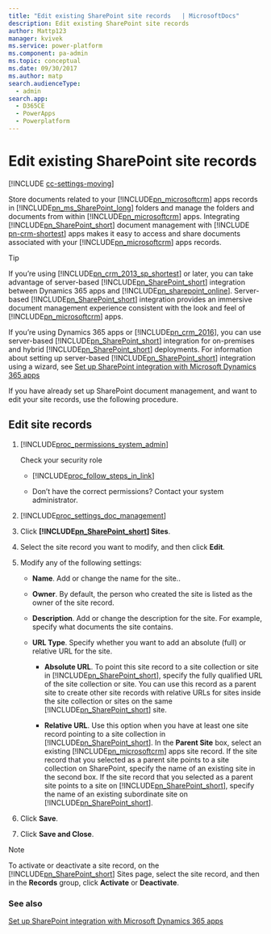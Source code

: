 ```yaml
---
title: "Edit existing SharePoint site records   | MicrosoftDocs"
description: Edit existing SharePoint site records
author: Mattp123
manager: kvivek
ms.service: power-platform
ms.component: pa-admin
ms.topic: conceptual
ms.date: 09/30/2017
ms.author: matp
search.audienceType: 
  - admin
search.app: 
  - D365CE
  - PowerApps
  - Powerplatform
---
```

# Edit existing SharePoint site records

[!INCLUDE [cc-settings-moving](../includes/cc-settings-moving.md)] 

Store documents related to your [!INCLUDE[pn_microsoftcrm](../includes/pn-dynamics-crm.md)] apps records in [!INCLUDE[pn_ms_SharePoint_long](../includes/pn-ms-sharepoint-long.md)] folders and manage the folders and documents from within [!INCLUDE[pn_microsoftcrm](../includes/pn-dynamics-crm.md)] apps. Integrating [!INCLUDE[pn_SharePoint_short](../includes/pn-sharepoint-short.md)] document management with [!INCLUDE [pn-crm-shortest](../includes/pn-crm-shortest.md)] apps makes it easy to access and share documents associated with your [!INCLUDE[pn_microsoftcrm](../includes/pn-dynamics-crm.md)] apps records.  
  
> [!TIP]
>  If you’re using [!INCLUDE[pn_crm_2013_sp_shortest](../includes/pn-crm-2013-sp-shortest.md)] or later, you can take advantage of server-based [!INCLUDE[pn_SharePoint_short](../includes/pn-sharepoint-short.md)] integration between Dynamics 365 apps and [!INCLUDE[pn_sharepoint_online](../includes/pn-sharepoint-online.md)]. Server-based [!INCLUDE[pn_SharePoint_short](../includes/pn-sharepoint-short.md)] integration provides an immersive document management experience consistent with the look and feel of [!INCLUDE[pn_microsoftcrm](../includes/pn-dynamics-crm.md)] apps.  
> 
>  If you’re using Dynamics 365 apps or [!INCLUDE[pn_crm_2016](../includes/pn-crm-2016.md)], you can use server-based [!INCLUDE[pn_SharePoint_short](../includes/pn-sharepoint-short.md)] integration for on-premises and hybrid [!INCLUDE[pn_SharePoint_short](../includes/pn-sharepoint-short.md)] deployments. For information about setting up server-based [!INCLUDE[pn_SharePoint_short](../includes/pn-sharepoint-short.md)] integration using a wizard, see [Set up SharePoint integration with Microsoft Dynamics 365 apps](set-up-sharepoint-integration.md)  
  
 If you have already set up SharePoint document management, and want to edit your site records, use the following procedure.  
  
## Edit site records  
  
1. [!INCLUDE[proc_permissions_system_admin](../includes/proc-permissions-system-admin.md)]  
  
    Check your security role  
  
   - [!INCLUDE[proc_follow_steps_in_link](../includes/proc-follow-steps-in-link.md)]  
  
   - Don’t have the correct permissions? Contact your system administrator.  
  
2. [!INCLUDE[proc_settings_doc_management](../includes/proc-settings-doc-management.md)]  
  
3. Click **[!INCLUDE[pn_SharePoint_short](../includes/pn-sharepoint-short.md)] Sites**.  
  
4. Select the site record you want to modify, and then click **Edit**.  
  
5. Modify any of the following settings:  
  
   - **Name**. Add or change the name for the site..  
  
   - **Owner**. By default, the person who created the site is listed as the owner of the site record.  
  
   - **Description**. Add or change the description for the site. For example, specify what documents the site contains.  
  
   - **URL Type**. Specify whether you want to add an absolute (full) or relative URL for the site.  
  
     - **Absolute URL**. To point this site record to a site collection or site in [!INCLUDE[pn_SharePoint_short](../includes/pn-sharepoint-short.md)], specify the fully qualified URL of the site collection or site. You can use this record as a parent site to create other site records with relative URLs for sites inside the site collection or sites on the same [!INCLUDE[pn_SharePoint_short](../includes/pn-sharepoint-short.md)] site.  
  
     - **Relative URL**. Use this option when you have at least one site record pointing to a site collection in [!INCLUDE[pn_SharePoint_short](../includes/pn-sharepoint-short.md)]. In the **Parent Site** box, select an existing [!INCLUDE[pn_microsoftcrm](../includes/pn-dynamics-crm.md)] apps site record. If the site record that you selected as a parent site points to a site collection on SharePoint, specify the name of an existing site in the second box. If the site record that you selected as a parent site points to a site on [!INCLUDE[pn_SharePoint_short](../includes/pn-sharepoint-short.md)], specify the name of an existing subordinate site on [!INCLUDE[pn_SharePoint_short](../includes/pn-sharepoint-short.md)].  
  
  <!--  - **List component is installed**. Select this check box if the URL that you specified is a site collection on [!INCLUDE[pn_sharepoint_server_2010](../includes/pn-sharepoint-server-2010.md)] or [!INCLUDE[pn_sharepoint_server_2013](../includes/pn-sharepoint-server-2013.md)] and if the site collection has the [!INCLUDE[pn_microsoftcrm](../includes/pn-dynamics-crm.md)] apps List component installed. This check box is available only if you use the **Absolute URL** option.  
  
     > [!TIP]
     >  The List component has been deprecated in [!INCLUDE[pn_microsoftcrm](../includes/pn-dynamics-crm.md)] apps. For information on switching from the List component to server-based integration, see [Switching from the list component or changing the deployment](switch-dynamics-crm-online-dynamics-365.md)  -->
  
6. Click **Save**.  
  
7. Click **Save and Close**.  
  
> [!NOTE]
>  To activate or deactivate a site record, on the [!INCLUDE[pn_SharePoint_short](../includes/pn-sharepoint-short.md)] Sites page, select the site record, and then in the **Records** group, click **Activate** or **Deactivate**.  
  
### See also  
 [Set up SharePoint integration with Microsoft Dynamics 365 apps](set-up-sharepoint-integration.md)   


